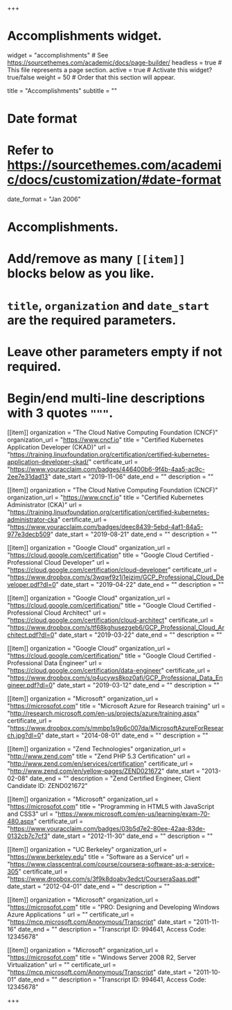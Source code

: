 +++
# Accomplishments widget.
widget = "accomplishments"  # See https://sourcethemes.com/academic/docs/page-builder/
headless = true  # This file represents a page section.
active = true  # Activate this widget? true/false
weight = 50  # Order that this section will appear.

title = "Accomplish&shy;ments"
subtitle = ""

# Date format
#   Refer to https://sourcethemes.com/academic/docs/customization/#date-format
date_format = "Jan 2006"

# Accomplishments.
#   Add/remove as many `[[item]]` blocks below as you like.
#   `title`, `organization` and `date_start` are the required parameters.
#   Leave other parameters empty if not required.
#   Begin/end multi-line descriptions with 3 quotes `"""`.
[[item]]
  organization = "The Cloud Native Computing Foundation (CNCF)"
  organization_url = "https://www.cncf.io"
  title = "Certified Kubernetes Application Developer (CKAD)"
  url = "https://training.linuxfoundation.org/certification/certified-kubernetes-application-developer-ckad/"
  certificate_url = "https://www.youracclaim.com/badges/446400b6-9f4b-4aa5-ac9c-2ee7e31dad13"
  date_start = "2019-11-06"
  date_end = ""
  description = ""

[[item]]
  organization = "The Cloud Native Computing Foundation (CNCF)"
  organization_url = "https://www.cncf.io"
  title = "Certified Kubernetes Administrator (CKA)"
  url = "https://training.linuxfoundation.org/certification/certified-kubernetes-administrator-cka"
  certificate_url = "https://www.youracclaim.com/badges/deec8439-5ebd-4af1-84a5-977e3decb509"
  date_start = "2019-08-21"
  date_end = ""
  description = ""

[[item]]
  organization = "Google Cloud"
  organization_url = "https://cloud.google.com/certification"
  title = "Google Cloud Certified - Professional Cloud Developer"
  url = "https://cloud.google.com/certification/cloud-developer"
  certificate_url = "https://www.dropbox.com/s/3wqwf9z1j1ejzjm/GCP_Professional_Cloud_Developer.pdf?dl=0"
  date_start = "2019-04-22"
  date_end = ""
  description = ""

[[item]]
  organization = "Google Cloud"
  organization_url = "https://cloud.google.com/certification/"
  title = "Google Cloud Certified - Professional Cloud Architect"
  url = "https://cloud.google.com/certification/cloud-architect"
  certificate_url = "https://www.dropbox.com/s/tf68kghusezgeb6/GCP_Professional_Cloud_Architect.pdf?dl=0"
  date_start = "2019-03-22"
  date_end = ""
  description = ""
  
[[item]]
  organization = "Google Cloud"
  organization_url = "https://cloud.google.com/certification/"
  title = "Google Cloud Certified - Professional Data Engineer"
  url = "https://cloud.google.com/certification/data-engineer"
  certificate_url = "https://www.dropbox.com/s/q4ucyws8koz0afi/GCP_Professional_Data_Engineer.pdf?dl=0"
  date_start = "2019-03-12"
  date_end = ""
  description = ""

[[item]]
  organization = "Microsoft"
  organization_url = "https://microsofot.com"
  title = "Microsoft Azure for Research training"
  url = "http://research.microsoft.com/en-us/projects/azure/training.aspx"
  certificate_url = "https://www.dropbox.com/s/mmbp1s9p6c007da/MicrosoftAzureForResearch.jpg?dl=0"
  date_start = "2014-08-01"
  date_end = ""
  description = ""

[[item]]
  organization = "Zend Technologies"
  organization_url = "http://www.zend.com"
  title = "Zend PHP 5.3 Certification"
  url = "http://www.zend.com/en/services/certification"
  certificate_url = "http://www.zend.com/en/yellow-pages/ZEND021672"
  date_start = "2013-02-08"
  date_end = ""
  description = "Zend Certified Engineer, Client Candidate ID: ZEND021672"

[[item]]
  organization = "Microsoft"
  organization_url = "https://microsofot.com"
  title = "Programming in HTML5 with JavaScript and CSS3"
  url = "https://www.microsoft.com/en-us/learning/exam-70-480.aspx"
  certificate_url = "https://www.youracclaim.com/badges/03b5d7e2-80ee-42aa-83de-0132cb7c7cf3"
  date_start = "2012-11-30"
  date_end = ""
  description = ""

[[item]]
  organization = "UC Berkeley"
  organization_url = "https://www.berkeley.edu"
  title = "Software as a Service"
  url = "https://www.classcentral.com/course/coursera-software-as-a-service-305"
  certificate_url = "https://www.dropbox.com/s/3f9k8doabv3edct/CourseraSaas.pdf"
  date_start = "2012-04-01"
  date_end = ""
  description = ""

[[item]]
  organization = "Microsoft"
  organization_url = "https://microsofot.com"
  title = "PRO: Designing and Developing Windows Azure Applications "
  url = ""
  certificate_url = "https://mcp.microsoft.com/Anonymous/Transcript"
  date_start = "2011-11-16"
  date_end = ""
  description = "Transcript ID: 994641, Access Code: 12345678"

[[item]]
  organization = "Microsoft"
  organization_url = "https://microsofot.com"
  title = "Windows Server 2008 R2, Server Virtualization"
  url = ""
  certificate_url = "https://mcp.microsoft.com/Anonymous/Transcript"
  date_start = "2011-10-01"
  date_end = ""
  description = "Transcript ID: 994641, Access Code: 12345678"

+++
